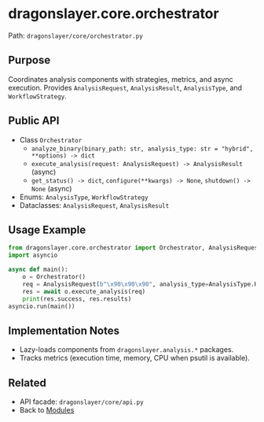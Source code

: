 # dragonslayer.core.orchestrator

Path: `dragonslayer/core/orchestrator.py`

## Purpose
Coordinates analysis components with strategies, metrics, and async execution. Provides `AnalysisRequest`, `AnalysisResult`, `AnalysisType`, and `WorkflowStrategy`.

## Public API
- Class `Orchestrator`
  - `analyze_binary(binary_path: str, analysis_type: str = "hybrid", **options) -> dict`
  - `execute_analysis(request: AnalysisRequest) -> AnalysisResult` (async)
  - `get_status() -> dict`, `configure(**kwargs) -> None`, `shutdown() -> None` (async)
- Enums: `AnalysisType`, `WorkflowStrategy`
- Dataclasses: `AnalysisRequest`, `AnalysisResult`

## Usage Example
```python
from dragonslayer.core.orchestrator import Orchestrator, AnalysisRequest, AnalysisType
import asyncio

async def main():
    o = Orchestrator()
    req = AnalysisRequest(b"\x90\x90\x90", analysis_type=AnalysisType.HYBRID)
    res = await o.execute_analysis(req)
    print(res.success, res.results)
asyncio.run(main())
```

## Implementation Notes
- Lazy-loads components from `dragonslayer.analysis.*` packages.
- Tracks metrics (execution time, memory, CPU when psutil is available).

## Related
- API facade: `dragonslayer/core/api.py`
- Back to [Modules](../../../03-modules.md)
